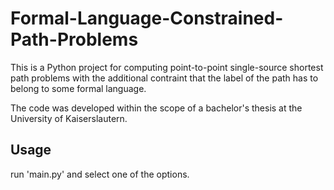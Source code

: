 # Formal-Language-Constrained-Path-Problems

This is a Python project for computing point-to-point single-source shortest path problems with the additional contraint that the label of the path has to belong to some formal language. 

The code was developed within the scope of a bachelor's thesis at the University of Kaiserslautern.

## Usage

run 'main.py' and select one of the options.
